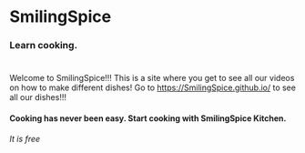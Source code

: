 # SmilingSpice
### Learn cooking.
#
Welcome to SmilingSpice!!!
This is a site where you get to see all our videos on how to make different dishes!
Go to https://SmilingSpice.github.io/ to see all our dishes!!!

#### Cooking has never been easy. Start cooking with SmilingSpice Kitchen. </h4><i>It is free</i>

